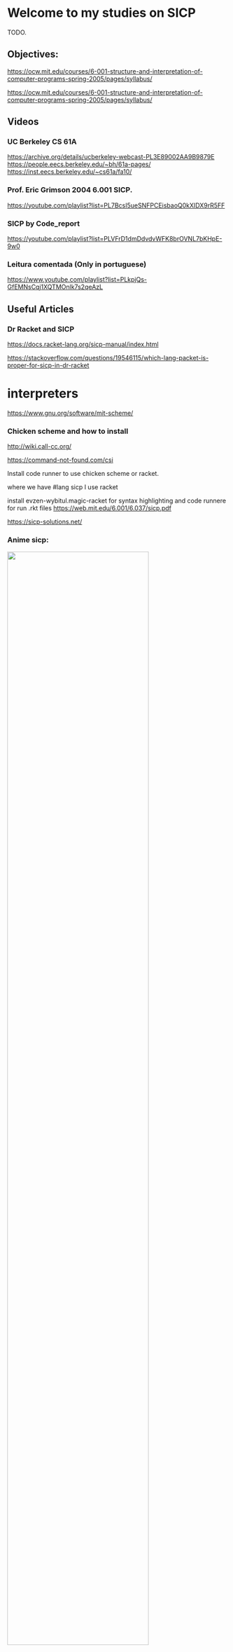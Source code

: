 # Welcome to my studies on SICP
TODO.

## Objectives:
https://ocw.mit.edu/courses/6-001-structure-and-interpretation-of-computer-programs-spring-2005/pages/syllabus/

https://ocw.mit.edu/courses/6-001-structure-and-interpretation-of-computer-programs-spring-2005/pages/syllabus/

## Videos

### UC Berkeley CS 61A

https://archive.org/details/ucberkeley-webcast-PL3E89002AA9B9879E
https://people.eecs.berkeley.edu/~bh/61a-pages/
https://inst.eecs.berkeley.edu/~cs61a/fa10/

### Prof. Eric Grimson 2004 6.001 SICP.

https://youtube.com/playlist?list=PL7BcsI5ueSNFPCEisbaoQ0kXIDX9rR5FF

### SICP by Code_report

https://youtube.com/playlist?list=PLVFrD1dmDdvdvWFK8brOVNL7bKHpE-9w0

### Leitura comentada (Only in portuguese)
https://www.youtube.com/playlist?list=PLkpjQs-GfEMNsCqj1XQTMOnlk7s2qeAzL

## Useful Articles

### Dr Racket and SICP
https://docs.racket-lang.org/sicp-manual/index.html

https://stackoverflow.com/questions/19546115/which-lang-packet-is-proper-for-sicp-in-dr-racket
# interpreters

https://www.gnu.org/software/mit-scheme/

### Chicken scheme and how to install
http://wiki.call-cc.org/

https://command-not-found.com/csi

Install code runner to use chicken scheme or racket.

where we have #lang sicp I use racket


install evzen-wybitul.magic-racket for syntax highlighting and code runnere for run .rkt files
https://web.mit.edu/6.001/6.037/sicp.pdf

https://sicp-solutions.net/

### Anime sicp: 

[<img src="https://img.youtube.com/vi/a0YrCABCOEY/maxresdefault.jpg" width="80%">](https://youtu.be/a0YrCABCOEY "Anime opening SICP")